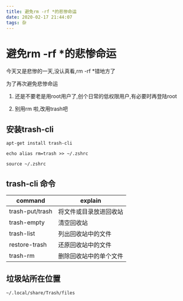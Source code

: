 ```yaml
---
title: 避免rm -rf *的悲惨命运
date: 2020-02-17 21:44:07
tags: 杂
---
```


# 避免rm -rf *的悲惨命运

今天又是悲惨的一天,没认真看,rm -rf *错地方了

为了再次避免悲惨命运

1. 还是不要老是用root用户了,创个日常的低权限用户,有必要时再登陆root

2. 别用rm 啦,改用trash吧



## 安装trash-cli

`apt-get install trash-cli`

`echo alias rm=trash >> ~/.zshrc`

`source ~/.zshrc` 

## trash-cli 命令

| command         | explain                |
| --------------- | ---------------------- |
| trash-put/trash | 将文件或目录放进回收站 |
| trash-empty     | 清空回收站             |
| trash-list      | 列出回收站中的文件     |
| restore-trash   | 还原回收站中的文件     |
| trash-rm        | 删除回收站中的单个文件 |



## 垃圾站所在位置

`~/.local/share/Trash/files`